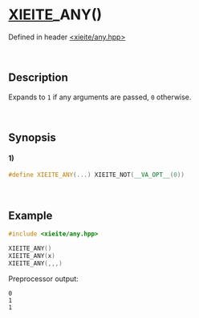 # [XIEITE](../../macros.md)\_ANY\(\)
Defined in header [<xieite/any.hpp>](../../../include/xieite/any.hpp)

&nbsp;

## Description
Expands to `1` if any arguments are passed, `0` otherwise.

&nbsp;

## Synopsis
#### 1)
```cpp
#define XIEITE_ANY(...) XIEITE_NOT(__VA_OPT__(0))
```

&nbsp;

## Example
```cpp
#include <xieite/any.hpp>

XIEITE_ANY()
XIEITE_ANY(x)
XIEITE_ANY(,,,)
```
Preprocessor output:
```
0
1
1
```
